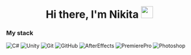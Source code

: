 <h1 align="center">Hi there, I'm Nikita</a> 
<img src="https://github.com/blackcater/blackcater/raw/main/images/Hi.gif" height="32"/></h1>



### My stack

![C#](https://img.shields.io/badge/-C_Sharp-333333?style=for-the-badge&logo=C-Sharp&logoColor=8A2BE2)
![Unity](https://img.shields.io/badge/Unity-333333?style=for-the-badge&logo=Unity&logoColor=FFFFFF)
![Git](https://img.shields.io/badge/-Git-333?style=for-the-badge&logo=Git)
![GitHub](https://img.shields.io/badge/-GitHub-333?style=for-the-badge&logo=GitHub)
![AfterEffects](https://img.shields.io/badge/After_Effects-333333?style=for-the-badge&logo=Adobe-After-Effects&logoColor=9999FF)
![PremierePro](https://img.shields.io/badge/Premiere_Pro-333333?style=for-the-badge&logo=Adobe-Premiere-Pro&logoColor=9999FF)
![Photoshop](https://img.shields.io/badge/Photoshop-333333?style=for-the-badge&logo=Adobe-Photoshop&logoColor=blue)
